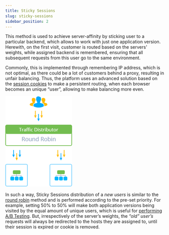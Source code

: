 ```yaml
---
title: Sticky Sessions
slug: sticky-sessions
sidebar_position: 2
---
```


<!-- ## Sticky Sessions Routing for Traffic Distributor -->

This method is used to achieve server-affinity by sticking user to a particular backend, which allows to work with just one application version. Herewith, on the first visit, customer is routed based on the servers' weights, while assigned backend is remembered, ensuring that all subsequent requests from this user go to the same environment.

Commonly, this is implemented through remembering IP address, which is not optimal, as there could be a lot of customers behind a proxy, resulting in unfair balancing. Thus, the platform uses an advanced solution based on the [session cookies](https://en.wikipedia.org/wiki/HTTP_cookie#Session_cookie) to make a persistent routing, when each browser becomes an unique “user”, allowing to make balancing more even.

<div style={{
    display:'flex',
    justifyContent: 'center',
    margin: '0 0 1rem 0'
}}>

![Locale Dropdown](./img/StickySessions/1.png)

</div>

In such a way, Sticky Sessions distribution of a _new users_ is similar to the [round robin](/application-setting/traffic-distributor/routing-methods/round-robin) method and is performed according to the pre-set priority. For example, setting 50% to 50% will make both application versions being visited by the equal amount of unique users, which is useful for [performing A/B Testing](/application-setting/traffic-distributor/use-cases/a-b-testing). But, irrespectively of the server’s weights, the _“old” user’s_ requests will always be redirected to the hosts they are assigned to, until their session is expired or cookie is removed.
